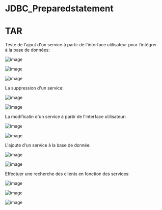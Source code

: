 # JDBC_Preparedstatement
# TAR
Teste de l'ajout d'un service à partir de l'interface utilisateur pour l'intégrer à la base de données:

![image](https://github.com/adnan-khadija/Hibernate/assets/147508009/5d892ff8-83c4-45e5-9346-55c0e1767ff0)

![image](https://github.com/adnan-khadija/Hibernate/assets/147508009/aa3b5693-bc25-4958-b4a5-80666244409e)

![image](https://github.com/adnan-khadija/Hibernate/assets/147508009/22aa643a-56fe-4e37-9104-d5c404aacef8)

La suppression d'un service:

![image](https://github.com/adnan-khadija/Hibernate/assets/147508009/274fa509-f1af-4232-b432-28abefe170d7)

![image](https://github.com/adnan-khadija/Hibernate/assets/147508009/6a13ab7e-b279-46ae-be46-9d0a5b7b398a)

La modificatin d'un service à partir de l'interface utilisateur:

![image](https://github.com/adnan-khadija/Hibernate/assets/147508009/502ef500-59e5-4a52-ba29-55bd455f0ef9)

![image](https://github.com/adnan-khadija/Hibernate/assets/147508009/e1b2b8a8-e6f2-4a04-a261-d7ce3595d902)

L'ajoute d'un service à la base de donnée:

![image](https://github.com/adnan-khadija/Hibernate/assets/147508009/49038523-5ecf-40c3-b16e-0bc15a676dd4)

![image](https://github.com/adnan-khadija/Hibernate/assets/147508009/7747e58b-8b5e-4845-92e1-f33f3cdde5bf)

Effectuer une recherche des clients en fonction des services:

![image](https://github.com/adnan-khadija/Hibernate/assets/147508009/be2e7f10-3efc-4b6b-b5a6-fd035e9fadd3)

![image](https://github.com/adnan-khadija/Hibernate/assets/147508009/109858be-f7e8-4ab6-9cdf-17da66d8c0b4)

![image](https://github.com/adnan-khadija/Hibernate/assets/147508009/f0079239-817e-4006-b353-4a3996b0ad5e)







